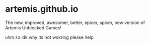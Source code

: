 # artemis.github.io
The new, improved, awesomer, better, epicer, spicer, new version of Artemis Unblocked Games!

uhm so idk why its not wokring please help

